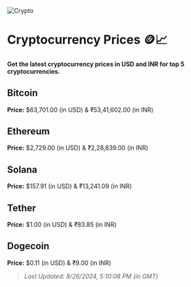 
![Crypto](https://www.techguide.com.au/wp-content/uploads/2020/11/crypto3.jpeg)

# Cryptocurrency Prices 🪙📈

#### Get the latest cryptocurrency prices in USD and INR for top 5 cryptocurrencies.

## Bitcoin

**Price:** $63,701.00 (in USD) & ₹53,41,602.00 (in INR)

## Ethereum

**Price:** $2,729.00 (in USD) & ₹2,28,839.00 (in INR)

## Solana

**Price:** $157.91 (in USD) & ₹13,241.09 (in INR)

## Tether

**Price:** $1.00 (in USD) & ₹83.85 (in INR)

## Dogecoin

**Price:** $0.11 (in USD) & ₹9.00 (in INR)

> _Last Updated: 8/26/2024, 5:10:08 PM (in GMT)_
